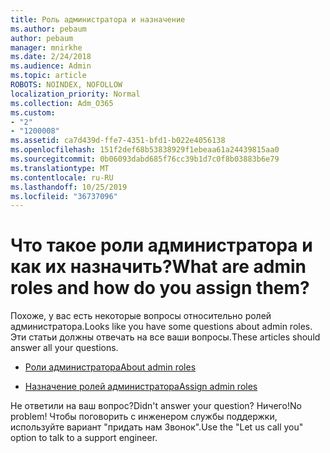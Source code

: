```yaml
---
title: Роль администратора и назначение
ms.author: pebaum
author: pebaum
manager: mnirkhe
ms.date: 2/24/2018
ms.audience: Admin
ms.topic: article
ROBOTS: NOINDEX, NOFOLLOW
localization_priority: Normal
ms.collection: Adm_O365
ms.custom:
- "2"
- "1200008"
ms.assetid: ca7d439d-ffe7-4351-bfd1-b022e4056138
ms.openlocfilehash: 151f2def68b53838929f1ebeaa61a24439815aa0
ms.sourcegitcommit: 0b06093dabd685f76cc39b1d7c0f8b03883b6e79
ms.translationtype: MT
ms.contentlocale: ru-RU
ms.lasthandoff: 10/25/2019
ms.locfileid: "36737096"
---
```

# <a name="what-are-admin-roles-and-how-do-you-assign-them"></a><span data-ttu-id="bfcc1-102">Что такое роли администратора и как их назначить?</span><span class="sxs-lookup"><span data-stu-id="bfcc1-102">What are admin roles and how do you assign them?</span></span>

<span data-ttu-id="bfcc1-103">Похоже, у вас есть некоторые вопросы относительно ролей администратора.</span><span class="sxs-lookup"><span data-stu-id="bfcc1-103">Looks like you have some questions about admin roles.</span></span> <span data-ttu-id="bfcc1-104">Эти статьи должны отвечать на все ваши вопросы.</span><span class="sxs-lookup"><span data-stu-id="bfcc1-104">These articles should answer all your questions.</span></span>
  
- [<span data-ttu-id="bfcc1-105">Роли администратора</span><span class="sxs-lookup"><span data-stu-id="bfcc1-105">About admin roles</span></span>](https://docs.microsoft.com/office365/admin/add-users/about-admin-roles)

- [<span data-ttu-id="bfcc1-106">Назначение ролей администратора</span><span class="sxs-lookup"><span data-stu-id="bfcc1-106">Assign admin roles</span></span>](https://docs.microsoft.com/office365/admin/add-users/assign-admin-roles)

<span data-ttu-id="bfcc1-107">Не ответили на ваш вопрос?</span><span class="sxs-lookup"><span data-stu-id="bfcc1-107">Didn't answer your question?</span></span> <span data-ttu-id="bfcc1-108">Ничего!</span><span class="sxs-lookup"><span data-stu-id="bfcc1-108">No problem!</span></span> <span data-ttu-id="bfcc1-109">Чтобы поговорить с инженером службы поддержки, используйте вариант "придать нам Звонок".</span><span class="sxs-lookup"><span data-stu-id="bfcc1-109">Use the "Let us call you" option to talk to a support engineer.</span></span>
  